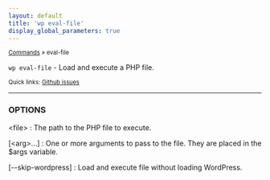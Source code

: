 ```yaml
---
layout: default
title: 'wp eval-file'
display_global_parameters: true
---
```


<small>[Commands](/commands/) &raquo; eval-file</small>

`wp eval-file` - Load and execute a PHP file.

<small>Quick links: <a href="https://github.com/wp-cli/wp-cli/issues?q=is%3Aopen+label%3Acommand%3Aeval-file+sort%3Aupdated-desc">Github issues</a></small>

<hr />

### OPTIONS

&lt;file&gt;
: The path to the PHP file to execute.

[&lt;arg&gt;...]
: One or more arguments to pass to the file. They are placed in the $args variable.

[\--skip-wordpress]
: Load and execute file without loading WordPress.



